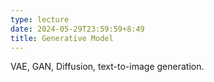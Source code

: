 ```yaml
---
type: lecture
date: 2024-05-29T23:59:59+8:49
title: Generative Model
---
```

VAE, GAN, Diffusion, text-to-image generation.